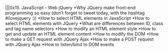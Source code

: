 |||0x15. JavaScript - Web jQuery
*Why JQuery make front-end programming so easy (don’t forget to tweet today, with the hashtag #ilovejquery :))
*How to select HTML elements in JavaScript
*How to select HTML elements with JQuery
*What are differences between ID, class and tag name selectors
*How to modify an HTML element style
*How to get and update an HTML element content
*How to modify the DOM
*How to make a GET request with JQuery Ajax
*How to make a POST request with JQuery Ajax
*How to listen/bind to DOM events
